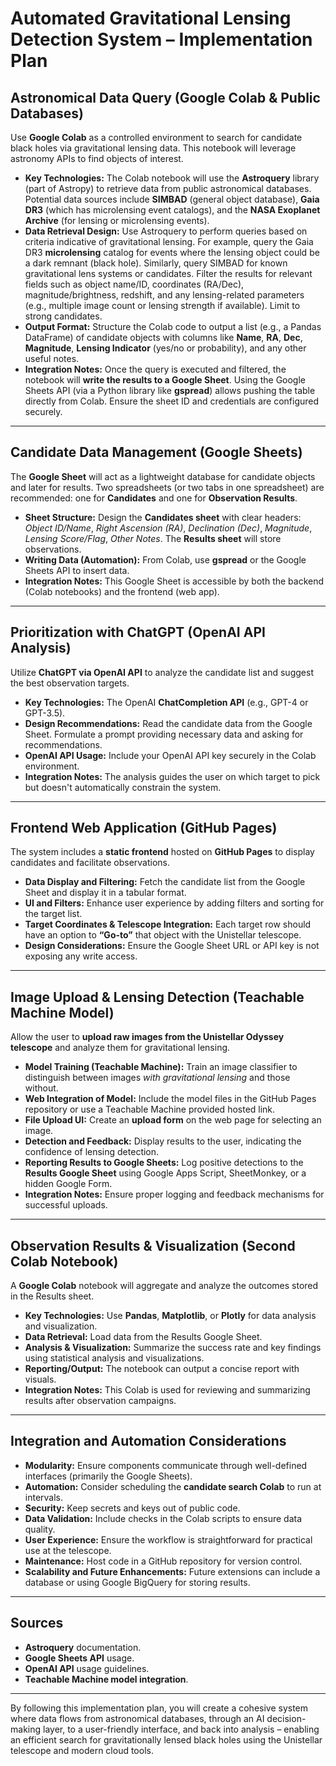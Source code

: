 # Automated Gravitational Lensing Detection System – Implementation Plan

## Astronomical Data Query (Google Colab & Public Databases)
Use **Google Colab** as a controlled environment to search for candidate black holes via gravitational lensing data. This notebook will leverage astronomy APIs to find objects of interest.

- **Key Technologies:** The Colab notebook will use the **Astroquery** library (part of Astropy) to retrieve data from public astronomical databases. Potential data sources include **SIMBAD** (general object database), **Gaia DR3** (which has microlensing event catalogs), and the **NASA Exoplanet Archive** (for lensing or microlensing events). 
- **Data Retrieval Design:** Use Astroquery to perform queries based on criteria indicative of gravitational lensing. For example, query the Gaia DR3 **microlensing** catalog for events where the lensing object could be a dark remnant (black hole). Similarly, query SIMBAD for known gravitational lens systems or candidates. Filter the results for relevant fields such as object name/ID, coordinates (RA/Dec), magnitude/brightness, redshift, and any lensing-related parameters (e.g., multiple image count or lensing strength if available). Limit to strong candidates.
- **Output Format:** Structure the Colab code to output a list (e.g., a Pandas DataFrame) of candidate objects with columns like **Name**, **RA**, **Dec**, **Magnitude**, **Lensing Indicator** (yes/no or probability), and any other useful notes. 
- **Integration Notes:** Once the query is executed and filtered, the notebook will **write the results to a Google Sheet**. Using the Google Sheets API (via a Python library like **gspread**) allows pushing the table directly from Colab. Ensure the sheet ID and credentials are configured securely. 

---

## Candidate Data Management (Google Sheets)
The **Google Sheet** will act as a lightweight database for candidate objects and later for results. Two spreadsheets (or two tabs in one spreadsheet) are recommended: one for **Candidates** and one for **Observation Results**.

- **Sheet Structure:** Design the **Candidates sheet** with clear headers: *Object ID/Name*, *Right Ascension (RA)*, *Declination (Dec)*, *Magnitude*, *Lensing Score/Flag*, *Other Notes*. The **Results sheet** will store observations. 
- **Writing Data (Automation):** From Colab, use **gspread** or the Google Sheets API to insert data. 
- **Integration Notes:** This Google Sheet is accessible by both the backend (Colab notebooks) and the frontend (web app). 

---

## Prioritization with ChatGPT (OpenAI API Analysis)
Utilize **ChatGPT via OpenAI API** to analyze the candidate list and suggest the best observation targets. 

- **Key Technologies:** The OpenAI **ChatCompletion API** (e.g., GPT-4 or GPT-3.5). 
- **Design Recommendations:** Read the candidate data from the Google Sheet. Formulate a prompt providing necessary data and asking for recommendations.
- **OpenAI API Usage:** Include your OpenAI API key securely in the Colab environment.
- **Integration Notes:** The analysis guides the user on which target to pick but doesn't automatically constrain the system.

---

## Frontend Web Application (GitHub Pages)
The system includes a **static frontend** hosted on **GitHub Pages** to display candidates and facilitate observations.

- **Data Display and Filtering:** Fetch the candidate list from the Google Sheet and display it in a tabular format. 
- **UI and Filters:** Enhance user experience by adding filters and sorting for the target list. 
- **Target Coordinates & Telescope Integration:** Each target row should have an option to **“Go-to”** that object with the Unistellar telescope. 
- **Design Considerations:** Ensure the Google Sheet URL or API key is not exposing any write access.

---

## Image Upload & Lensing Detection (Teachable Machine Model)
Allow the user to **upload raw images from the Unistellar Odyssey telescope** and analyze them for gravitational lensing.

- **Model Training (Teachable Machine):** Train an image classifier to distinguish between images *with gravitational lensing* and those without. 
- **Web Integration of Model:** Include the model files in the GitHub Pages repository or use a Teachable Machine provided hosted link.
- **File Upload UI:** Create an **upload form** on the web page for selecting an image. 
- **Detection and Feedback:** Display results to the user, indicating the confidence of lensing detection. 
- **Reporting Results to Google Sheets:** Log positive detections to the **Results Google Sheet** using Google Apps Script, SheetMonkey, or a hidden Google Form.
- **Integration Notes:** Ensure proper logging and feedback mechanisms for successful uploads.

---

## Observation Results & Visualization (Second Colab Notebook)
A **Google Colab** notebook will aggregate and analyze the outcomes stored in the Results sheet.

- **Key Technologies:** Use **Pandas**, **Matplotlib**, or **Plotly** for data analysis and visualization. 
- **Data Retrieval:** Load data from the Results Google Sheet.
- **Analysis & Visualization:** Summarize the success rate and key findings using statistical analysis and visualizations.
- **Reporting/Output:** The notebook can output a concise report with visuals.
- **Integration Notes:** This Colab is used for reviewing and summarizing results after observation campaigns.

---

## Integration and Automation Considerations
- **Modularity:** Ensure components communicate through well-defined interfaces (primarily the Google Sheets).
- **Automation:** Consider scheduling the **candidate search Colab** to run at intervals. 
- **Security:** Keep secrets and keys out of public code. 
- **Data Validation:** Include checks in the Colab scripts to ensure data quality. 
- **User Experience:** Ensure the workflow is straightforward for practical use at the telescope.
- **Maintenance:** Host code in a GitHub repository for version control.
- **Scalability and Future Enhancements:** Future extensions can include a database or using Google BigQuery for storing results.

---

## Sources
- **Astroquery** documentation.
- **Google Sheets API** usage.
- **OpenAI API** usage guidelines.
- **Teachable Machine model integration**.

---

By following this implementation plan, you will create a cohesive system where data flows from astronomical databases, through an AI decision-making layer, to a user-friendly interface, and back into analysis – enabling an efficient search for gravitationally lensed black holes using the Unistellar telescope and modern cloud tools. 
